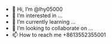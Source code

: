 - 👋 Hi, I’m @lhy05000
- 👀 I’m interested in ...
- 🌱 I’m currently learning ...
- 💞️ I’m looking to collaborate on ...
- 📫 How to reach me +8613552355001
<!---
lhy05000/lhy05000 is a ✨ special ✨ repository because its `README.md` (this file) appears on your GitHub profile.
You can click the Preview link to take a look at your changes.
--->
